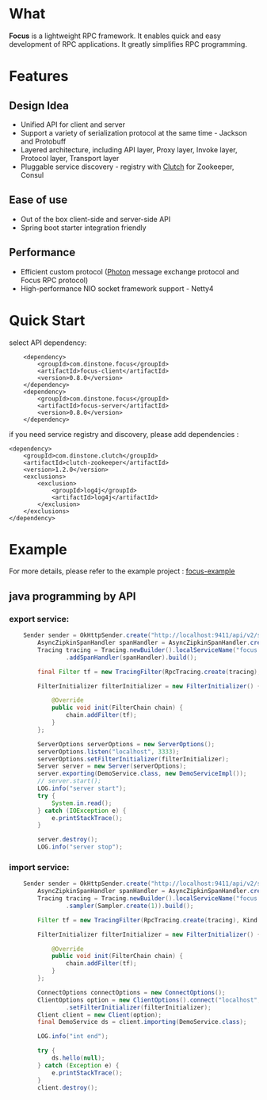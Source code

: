 # What
**Focus** is a lightweight RPC framework. It enables quick and easy development of RPC applications. It greatly simplifies RPC programming.

# Features
## Design Idea
* Unified API for client and server
* Support a variety of serialization protocol at the same time - Jackson and Protobuff
* Layered architecture, including API layer, Proxy layer, Invoke layer, Protocol layer, Transport layer
* Pluggable service discovery - registry with [Clutch](https://github.com/dinstone/clutch) for Zookeeper, Consul

## Ease of use
* Out of the box client-side and server-side API
* Spring boot starter integration friendly

## Performance
* Efficient custom protocol ([Photon](https://github.com/dinstone/photon) message exchange protocol and Focus RPC protocol)
* High-performance NIO socket framework support - Netty4

# Quick Start
select API dependency:

		<dependency>
			<groupId>com.dinstone.focus</groupId>
			<artifactId>focus-client</artifactId>
			<version>0.8.0</version>
		</dependency>
		<dependency>
			<groupId>com.dinstone.focus</groupId>
			<artifactId>focus-server</artifactId>
			<version>0.8.0</version>
		</dependency>


if you need service registry and discovery, please add dependencies :

	<dependency>
		<groupId>com.dinstone.clutch</groupId>
		<artifactId>clutch-zookeeper</artifactId>
		<version>1.2.0</version>
		<exclusions>
			<exclusion>
				<groupId>log4j</groupId>
				<artifactId>log4j</artifactId>
			</exclusion>
		</exclusions>
	</dependency>
	
# Example
For more details, please refer to the example project : [focus-example](https://github.com/dinstone/focus/tree/master/focus-example)

## java programming by API
### export service:
```java
	Sender sender = OkHttpSender.create("http://localhost:9411/api/v2/spans");
        AsyncZipkinSpanHandler spanHandler = AsyncZipkinSpanHandler.create(sender);
        Tracing tracing = Tracing.newBuilder().localServiceName("focus.server").sampler(Sampler.create(1))
                .addSpanHandler(spanHandler).build();

        final Filter tf = new TracingFilter(RpcTracing.create(tracing), Kind.SERVER);

        FilterInitializer filterInitializer = new FilterInitializer() {

            @Override
            public void init(FilterChain chain) {
                chain.addFilter(tf);
            }
        };

        ServerOptions serverOptions = new ServerOptions();
        serverOptions.listen("localhost", 3333);
        serverOptions.setFilterInitializer(filterInitializer);
        Server server = new Server(serverOptions);
        server.exporting(DemoService.class, new DemoServiceImpl());
        // server.start();
        LOG.info("server start");
        try {
            System.in.read();
        } catch (IOException e) {
            e.printStackTrace();
        }

        server.destroy();
        LOG.info("server stop");
```

### import service:
```java
	Sender sender = OkHttpSender.create("http://localhost:9411/api/v2/spans");
        AsyncZipkinSpanHandler spanHandler = AsyncZipkinSpanHandler.create(sender);
        Tracing tracing = Tracing.newBuilder().localServiceName("focus.client").addSpanHandler(spanHandler)
                .sampler(Sampler.create(1)).build();

        Filter tf = new TracingFilter(RpcTracing.create(tracing), Kind.CLIENT);

        FilterInitializer filterInitializer = new FilterInitializer() {

            @Override
            public void init(FilterChain chain) {
                chain.addFilter(tf);
            }
        };

        ConnectOptions connectOptions = new ConnectOptions();
        ClientOptions option = new ClientOptions().connect("localhost", 3333).setConnectOptions(connectOptions)
                .setFilterInitializer(filterInitializer);
        Client client = new Client(option);
        final DemoService ds = client.importing(DemoService.class);

        LOG.info("int end");

        try {
        	ds.hello(null);
        } catch (Exception e) {
        	e.printStackTrace();
        }
        client.destroy();
```
